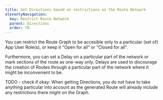 ```yaml
---
title: Get Directions based on restrictions on the Route Network
eleventyNavigation:
  key: Restrict Route Network
  parent: Directions
  order: 70
---
```


You can restrict the Route Graph to be accesible only to a particular (set of) App User Role(s), or keep it "Open for all" or "Closed for all".

Furthermore, you can set a Delay on a particular part of the network or mark sections of the route as one-way only. Delays are used to discourage the creation of Routes through a particular part of the network where it might be inconvenient to be.

TODO - check if okay: When getting Directions, you do not have to take anything particular into account as the generated Route will already include any restrictions there might on the Graph.
